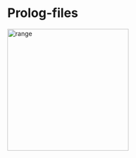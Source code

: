 # Prolog-files

<img width="275" alt="range" src="https://user-images.githubusercontent.com/108181104/210155543-e1ef395c-e75e-4ee6-9615-67945850351b.png">
